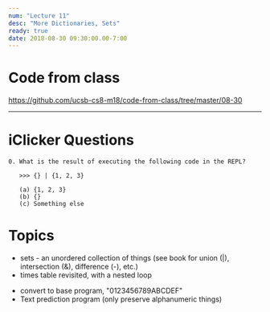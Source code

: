 ```yaml
---
num: "Lecture 11"
desc: "More Dictionaries, Sets"
ready: true
date: 2018-08-30 09:30:00.00-7:00
---
```


# Code from class

<https://github.com/ucsb-cs8-m18/code-from-class/tree/master/08-30>

---

iClicker Questions
==================

```
0. What is the result of executing the following code in the REPL?

   >>> {} | {1, 2, 3}

   (a) {1, 2, 3}
   (b) {}
   (c) Something else
```

Topics
=======================================

- sets - an unordered collection of things (see book for union (|), intersection (&), difference (-), etc.)
- times table revisited, with a nested loop
+ convert to base program, "0123456789ABCDEF"
+ Text prediction program (only preserve alphanumeric things)
